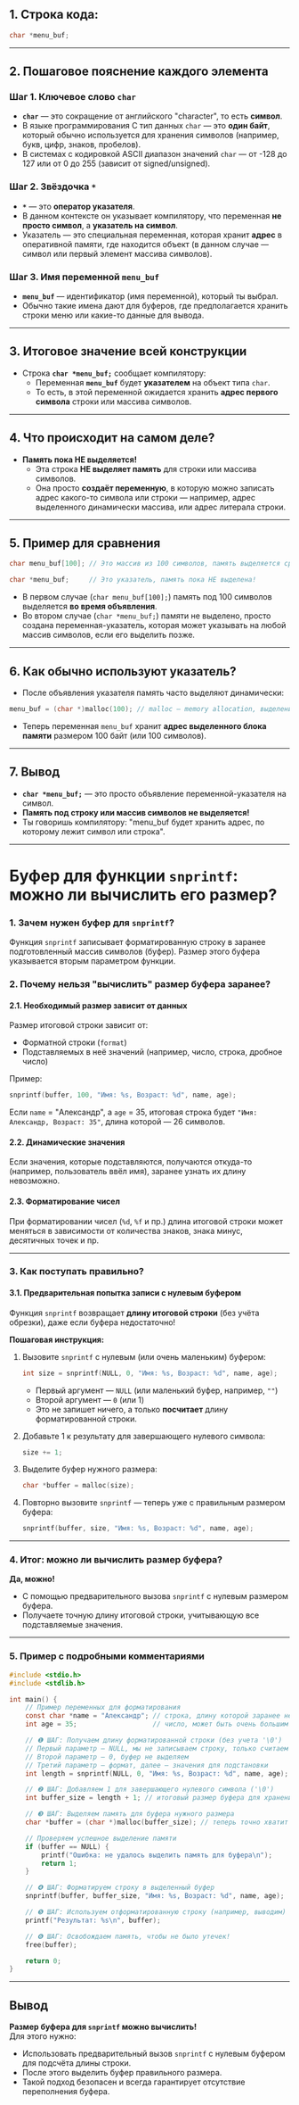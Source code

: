 

## 1. Строка кода:

```c
char *menu_buf;
```

---

## 2. Пошаговое пояснение каждого элемента

### Шаг 1. Ключевое слово `char`

- **`char`** — это сокращение от английского "character", то есть **символ**.
- В языке программирования C тип данных `char` — это **один байт**, который обычно используется для хранения символов (например, букв, цифр, знаков, пробелов).
- В системах с кодировкой ASCII диапазон значений `char` — от -128 до 127 или от 0 до 255 (зависит от signed/unsigned).

### Шаг 2. Звёздочка `*`

- **`*`** — это **оператор указателя**.
- В данном контексте он указывает компилятору, что переменная **не просто символ**, а **указатель на символ**.
- Указатель — это специальная переменная, которая хранит **адрес** в оперативной памяти, где находится объект (в данном случае — символ или первый элемент массива символов).

### Шаг 3. Имя переменной `menu_buf`

- **`menu_buf`** — идентификатор (имя переменной), который ты выбрал.
- Обычно такие имена дают для буферов, где предполагается хранить строки меню или какие-то данные для вывода.

---

## 3. Итоговое значение всей конструкции

- Строка **`char *menu_buf;`** сообщает компилятору:
    - Переменная **`menu_buf`** будет **указателем** на объект типа `char`.
    - То есть, в этой переменной ожидается хранить **адрес первого символа** строки или массива символов.

---

## 4. Что происходит на самом деле?

- **Память пока НЕ выделяется!**
    - Эта строка **НЕ выделяет память** для строки или массива символов.
    - Она просто **создаёт переменную**, в которую можно записать адрес какого-то символа или строки — например, адрес выделенного динамически массива, или адрес литерала строки.

---

## 5. Пример для сравнения

```c
char menu_buf[100]; // Это массив из 100 символов, память выделяется сразу

char *menu_buf;     // Это указатель, память пока НЕ выделена!
```

- В первом случае (`char menu_buf[100];`) память под 100 символов выделяется **во время объявления**.
- Во втором случае (`char *menu_buf;`) памяти не выделено, просто создана переменная-указатель, которая может указывать на любой массив символов, если его выделить позже.

---

## 6. Как обычно используют указатель?

- После объявления указателя память часто выделяют динамически:

```c
menu_buf = (char *)malloc(100); // malloc — memory allocation, выделение памяти
```

- Теперь переменная `menu_buf` хранит **адрес выделенного блока памяти** размером 100 байт (или 100 символов).

---

## 7. Вывод

- **`char *menu_buf;`** — это просто объявление переменной-указателя на символ.
- **Память под строку или массив символов не выделяется!**
- Ты говоришь компилятору: "menu_buf будет хранить адрес, по которому лежит символ или строка".

---



# Буфер для функции `snprintf`: можно ли вычислить его размер?

### 1. Зачем нужен буфер для `snprintf`?

Функция `snprintf` записывает форматированную строку в заранее подготовленный массив символов (буфер). Размер этого буфера указывается вторым параметром функции.

### 2. Почему нельзя "вычислить" размер буфера заранее?

#### 2.1. Необходимый размер зависит от данных  
Размер итоговой строки зависит от:
- Форматной строки (`format`)
- Подставляемых в неё значений (например, число, строка, дробное число)

Пример:
```c
snprintf(buffer, 100, "Имя: %s, Возраст: %d", name, age);
```
Если `name` = "Александр", а `age` = 35, итоговая строка будет `"Имя: Александр, Возраст: 35"`, длина которой — 26 символов.

#### 2.2. Динамические значения  
Если значения, которые подставляются, получаются откуда-то (например, пользователь ввёл имя), заранее узнать их длину невозможно.

#### 2.3. Форматирование чисел  
При форматировании чисел (`%d`, `%f` и пр.) длина итоговой строки может меняться в зависимости от количества знаков, знака минус, десятичных точек и пр.

---

### 3. Как поступать правильно?

#### 3.1. Предварительная попытка записи с нулевым буфером  
Функция `snprintf` возвращает **длину итоговой строки** (без учёта обрезки), даже если буфера недостаточно!

**Пошаговая инструкция:**

1. Вызовите `snprintf` с нулевым (или очень маленьким) буфером:
   ```c
   int size = snprintf(NULL, 0, "Имя: %s, Возраст: %d", name, age);
   ```
   - Первый аргумент — `NULL` (или маленький буфер, например, `""`)
   - Второй аргумент — `0` (или 1)
   - Это не запишет ничего, а только **посчитает** длину форматированной строки.

2. Добавьте 1 к результату для завершающего нулевого символа:
   ```c
   size += 1;
   ```

3. Выделите буфер нужного размера:
   ```c
   char *buffer = malloc(size);
   ```

4. Повторно вызовите `snprintf` — теперь уже с правильным размером буфера:
   ```c
   snprintf(buffer, size, "Имя: %s, Возраст: %d", name, age);
   ```

---

### 4. Итог: можно ли вычислить размер буфера?

**Да, можно!**  
- С помощью предварительного вызова `snprintf` с нулевым размером буфера.
- Получаете точную длину итоговой строки, учитывающую все подставляемые значения.

---

### 5. Пример с подробными комментариями

```c name=snprintf_buffer_example.c
#include <stdio.h>
#include <stdlib.h>

int main() {
    // Пример переменных для форматирования
    const char *name = "Александр"; // строка, длину которой заранее не знаем
    int age = 35;                   // число, может быть очень большим или маленьким

    // ❶ ШАГ: Получаем длину форматированной строки (без учета '\0')
    // Первый параметр — NULL, мы не записываем строку, только считаем длину
    // Второй параметр — 0, буфер не выделяем
    // Третий параметр — формат, далее — значения для подстановки
    int length = snprintf(NULL, 0, "Имя: %s, Возраст: %d", name, age);

    // ❷ ШАГ: Добавляем 1 для завершающего нулевого символа ('\0')
    int buffer_size = length + 1; // итоговый размер буфера для хранения строки

    // ❸ ШАГ: Выделяем память для буфера нужного размера
    char *buffer = (char *)malloc(buffer_size); // теперь точно хватит места!

    // Проверяем успешное выделение памяти
    if (buffer == NULL) {
        printf("Ошибка: не удалось выделить память для буфера\n");
        return 1;
    }

    // ❹ ШАГ: Форматируем строку в выделенный буфер
    snprintf(buffer, buffer_size, "Имя: %s, Возраст: %d", name, age);

    // ❺ ШАГ: Используем отформатированную строку (например, выводим)
    printf("Результат: %s\n", buffer);

    // ❻ ШАГ: Освобождаем память, чтобы не было утечек!
    free(buffer);

    return 0;
}
```

---

## Вывод

**Размер буфера для `snprintf` можно вычислить!**  
Для этого нужно:
- Использовать предварительный вызов `snprintf` с нулевым буфером для подсчёта длины строки.
- После этого выделить буфер правильного размера.
- Такой подход безопасен и всегда гарантирует отсутствие переполнения буфера.


